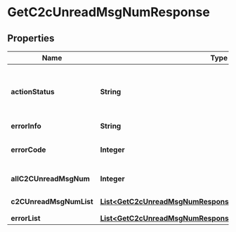 

# GetC2cUnreadMsgNumResponse


## Properties

| Name | Type | Description | Notes |
|------------ | ------------- | ------------- | -------------|
|**actionStatus** | **String** | 请求处理的结果，OK 表示处理成功，FAIL 表示失败 |  [optional] |
|**errorInfo** | **String** | 错误信息 |  [optional] |
|**errorCode** | **Integer** | 错误码，0表示成功，非0表示失败 |  |
|**allC2CUnreadMsgNum** | **Integer** | 单聊消息总未读数 |  [optional] |
|**c2CUnreadMsgNumList** | [**List&lt;GetC2cUnreadMsgNumResponseAllOfC2CUnreadMsgNumList&gt;**](GetC2cUnreadMsgNumResponseAllOfC2CUnreadMsgNumList.md) | 单聊会话List |  [optional] |
|**errorList** | [**List&lt;GetC2cUnreadMsgNumResponseAllOfErrorList&gt;**](GetC2cUnreadMsgNumResponseAllOfErrorList.md) |  |  [optional] |




